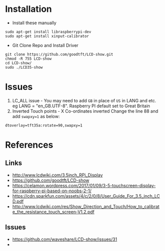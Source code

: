 # Installation


* Install these manually
```
sudo apt-get install libraspberrypi-dev
sudo apt-get install xinput-calibrator

```
* Git Clone Repo and Install Driver
```
git clone https://github.com/goodtft/LCD-show.git
chmod -R 755 LCD-show
cd LCD-show/
sudo ./LCD35-show
```

# Issues
1. LC_ALL issue - You may need to add `GB` in place of `US` in LANG and etc. eg LANG = "en_GB.UTF-8". Raspberry PI default set to Great Britain
2. Inverted Touch points - X Co-ordinates inverted
Change the line 88 and add `swapxy=1` as below: 
```
dtoverlay=tft35a:rotate=90,swapxy=1
```

# References
## Links
* http://www.lcdwiki.com/3.5inch_RPi_Display
* https://github.com/goodtft/LCD-show
* https://celamon.wordpress.com/2017/01/09/3-5-touchscreen-display-for-raspberry-pi-based-on-noobs-2-1/
* https://cdn.sparkfun.com/assets/4/c/2/0/8/User_Guide_For_3.5_inch_LCD.pdf
* http://www.lcdwiki.com/res/Show_Direction_and_Touch/How_to_calibrate_the_resistance_touch_screen-V1.2.pdf

## Issues
* https://github.com/waveshare/LCD-show/issues/31
* 
